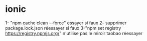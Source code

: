# ionic

1- "npm cache clean --force"
essayer
si faux
2- supprimer package.lock.json
réessayer
si faux
3-"npm set registry https://registry.npmjs.org/" n'utilise pas le miroir taobao
réessayer
